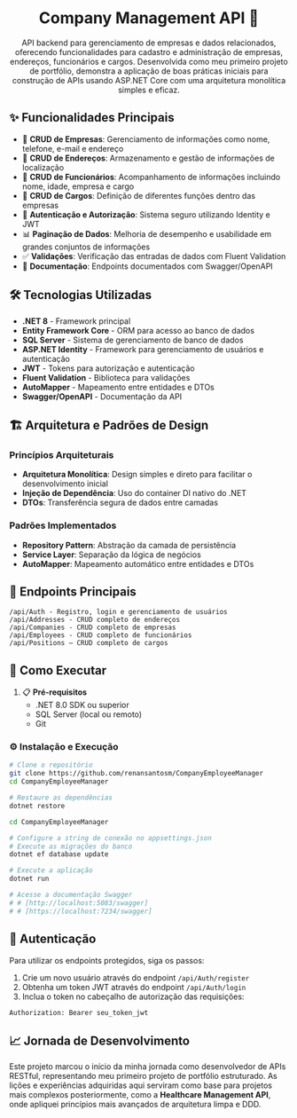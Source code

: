 <h1 align="center" style="font-weight: bold;">Company Management API 🏢 </h1>
<p align="center">
API backend para gerenciamento de empresas e dados relacionados, oferecendo funcionalidades para cadastro e administração de empresas, endereços, funcionários e cargos. Desenvolvida como meu primeiro projeto de portfólio, demonstra a aplicação de boas práticas iniciais para construção de APIs usando ASP.NET Core com uma arquitetura monolítica simples e eficaz.
</p>

## ✨ Funcionalidades Principais

* 🏢 **CRUD de Empresas**: Gerenciamento de informações como nome, telefone, e-mail e endereço
* 📍 **CRUD de Endereços**: Armazenamento e gestão de informações de localização
* 👥 **CRUD de Funcionários**: Acompanhamento de informações incluindo nome, idade, empresa e cargo
* 👔 **CRUD de Cargos**: Definição de diferentes funções dentro das empresas
* 🔐 **Autenticação e Autorização**: Sistema seguro utilizando Identity e JWT
* 📊 **Paginação de Dados**: Melhoria de desempenho e usabilidade em grandes conjuntos de informações
* ✅ **Validações**: Verificação das entradas de dados com Fluent Validation
* 📖 **Documentação**: Endpoints documentados com Swagger/OpenAPI

## 🛠️ Tecnologias Utilizadas

* **.NET 8** - Framework principal
* **Entity Framework Core** - ORM para acesso ao banco de dados
* **SQL Server** - Sistema de gerenciamento de banco de dados
* **ASP.NET Identity** - Framework para gerenciamento de usuários e autenticação
* **JWT** - Tokens para autorização e autenticação
* **Fluent Validation** - Biblioteca para validações
* **AutoMapper** - Mapeamento entre entidades e DTOs
* **Swagger/OpenAPI** - Documentação da API

## 🏗️ Arquitetura e Padrões de Design

### Princípios Arquiteturais
* **Arquitetura Monolítica**: Design simples e direto para facilitar o desenvolvimento inicial
* **Injeção de Dependência**: Uso do container DI nativo do .NET
* **DTOs**: Transferência segura de dados entre camadas

### Padrões Implementados
* **Repository Pattern**: Abstração da camada de persistência
* **Service Layer**: Separação da lógica de negócios
* **AutoMapper**: Mapeamento automático entre entidades e DTOs

## 🔗 Endpoints Principais
```
/api/Auth - Registro, login e gerenciamento de usuários
/api/Addresses - CRUD completo de endereços
/api/Companies - CRUD completo de empresas
/api/Employees - CRUD completo de funcionários
/api/Positions – CRUD completo de cargos
```

## 🚀 Como Executar

1. 📋 **Pré-requisitos**
   - .NET 8.0 SDK ou superior
   - SQL Server (local ou remoto)
   - Git

### ⚙️ Instalação e Execução

```bash
# Clone o repositório
git clone https://github.com/renansantosm/CompanyEmployeeManager
cd CompanyEmployeeManager

# Restaure as dependências
dotnet restore

cd CompanyEmployeeManager

# Configure a string de conexão no appsettings.json
# Execute as migrações do banco
dotnet ef database update 

# Execute a aplicação
dotnet run

# Acesse a documentação Swagger
# # [http://localhost:5083/swagger]
# # [https://localhost:7234/swagger]
```
## 🔑 Autenticação

Para utilizar os endpoints protegidos, siga os passos:

1. Crie um novo usuário através do endpoint `/api/Auth/register`
2. Obtenha um token JWT através do endpoint `/api/Auth/login`
3. Inclua o token no cabeçalho de autorização das requisições:

```http
Authorization: Bearer seu_token_jwt
```

## 📈 Jornada de Desenvolvimento

Este projeto marcou o início da minha jornada como desenvolvedor de APIs RESTful, representando meu primeiro projeto de portfólio estruturado. As lições e experiências adquiridas aqui serviram como base para projetos mais complexos posteriormente, como a **Healthcare Management API**, onde apliquei princípios mais avançados de arquitetura limpa e DDD.
